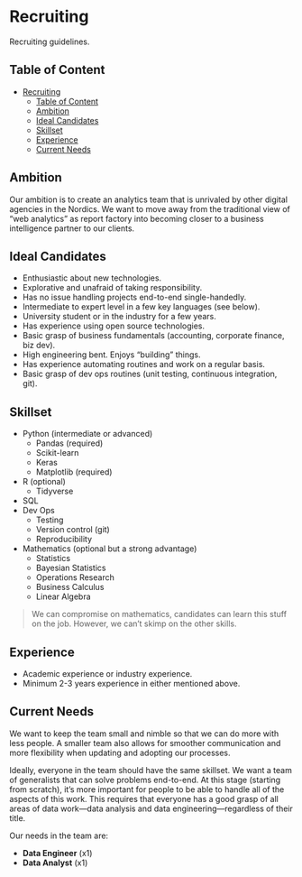 # Recruiting

Recruiting guidelines.

## Table of Content

- [Recruiting](#recruiting)
  - [Table of Content](#table-of-content)
  - [Ambition](#ambition)
  - [Ideal Candidates](#ideal-candidates)
  - [Skillset](#skillset)
  - [Experience](#experience)
  - [Current Needs](#current-needs)

## Ambition

Our ambition is to create an analytics team that is unrivaled by other digital agencies in the Nordics. We want to move away from the traditional view of “web analytics” as report factory into becoming closer to a business intelligence partner to our clients.

## Ideal Candidates

- Enthusiastic about new technologies.
- Explorative and unafraid of taking responsibility.
- Has no issue handling projects end-to-end single-handedly.
- Intermediate to expert level in a few key languages (see below).
- University student or in the industry for a few years.
- Has experience using open source technologies.
- Basic grasp of business fundamentals (accounting, corporate finance, biz dev).
- High engineering bent. Enjoys “building” things.
- Has experience automating routines and work on a regular basis.
- Basic grasp of dev ops routines (unit testing, continuous integration, git).

## Skillset

- Python (intermediate or advanced)
  - Pandas (required)
  - Scikit-learn
  - Keras
  - Matplotlib (required)
- R (optional)
  - Tidyverse
- SQL
- Dev Ops
  - Testing
  - Version control (git)
  - Reproducibility
- Mathematics (optional but a strong advantage)
  - Statistics
  - Bayesian Statistics
  - Operations Research
  - Business Calculus
  - Linear Algebra
  
> We can compromise on mathematics, candidates can learn this stuff on the job. However, we can’t skimp on the other skills.

## Experience

- Academic experience or industry experience.
- Minimum 2-3 years experience in either mentioned above.

## Current Needs

We want to keep the team small and nimble so that we can do more with less people. A smaller team also allows for smoother communication and more flexibility when updating and adopting our processes. 

Ideally, everyone in the team should have the same skillset. We want a team of generalists that can solve problems end-to-end. At this stage (starting from scratch), it’s more important for people to be able to handle all of the aspects of this work. This requires that everyone has a good grasp of all areas of data work—data analysis and data engineering—regardless of their title.

Our needs in the team are:

- **Data Engineer** (x1)
- **Data Analyst** (x1)